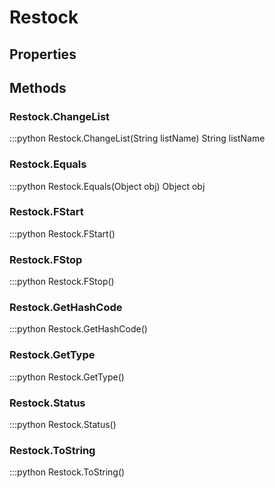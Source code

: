 # Restock    

## Properties  
 
## Methods  
### Restock.ChangeList
:::python
Restock.ChangeList(String listName)
  String listName
### Restock.Equals
:::python
Restock.Equals(Object obj)
  Object obj
### Restock.FStart
:::python
Restock.FStart()
### Restock.FStop
:::python
Restock.FStop()
### Restock.GetHashCode
:::python
Restock.GetHashCode()
### Restock.GetType
:::python
Restock.GetType()
### Restock.Status
:::python
Restock.Status()
### Restock.ToString
:::python
Restock.ToString()
